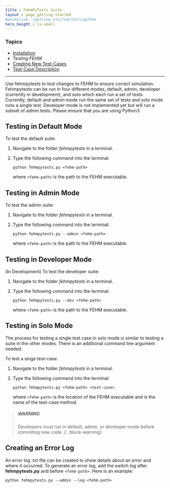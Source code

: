 ```yaml
---
title : FehmPyTests Suite
layout : page_getting-started
#permalink: /getting-started/testingfehm
hero_height : is-small
---
```


### Topics

* [Installation](../install)
* Testing FEHM
* [Creating New Test-Cases](../newtest)
* [Test-Case Description](../testdesc)

---


Use fehmpytests to test changes to FEHM to ensure correct simulation. Fehmpytests can be run in four different modes, default, admin, developer (currently in development), and solo which each run a set of tests. Currently, default and admin mode run the same set of tests and solo mode runs a single test. Developer mode is not implemented yet but will run a subset of admin tests. Please ensure that you are using Python3

## Testing in Default Mode

To test the default suite:

1. Navigate to the folder *fehmpytests* in a terminal.
2. Type the following command into the terminal:

   ``python fehmpytests.py <fehm-path>``
       
   where ```<fehm-path>``` is the path to the FEHM executable.

## Testing in Admin Mode

To test the admin suite:

1. Navigate to the folder *fehmpytests* in a terminal.
2. Type the following command into the terminal:

   ``python fehmpytests.py --admin <fehm-path>``
   
   where ```<fehm-path>``` is the path to the FEHM executable.
   
## Testing in Developer Mode

(In Development) To test the developer suite:

1. Navigate to the folder *fehmpytests* in a terminal.
2. Type the following command into the terminal:

   ``python fehmpytests.py --dev <fehm-path>``
   
   where ```<fehm-path>``` is the path to the FEHM executable.
                
## Testing in Solo Mode

The process for testing a single test case in solo mode is similar to testing 
a suite in the other modes. There is an additional command line argument needed.
 
To test a singe test-case:

1. Navigate to the folder *fehmpytests* in a terminal.
2. Type the following command into the terminal:

   ``python fehmpytests.py <fehm-path> <test-case>``
     
   where ```<fehm-path>``` is the location of the FEHM executable and <test-case> 
   is the name of the test-case method.
   
> ##### WARNING
>
> Developers must run in default, admin, or developer mode before commiting new code. 
{: .block-warning}


## Creating an Error Log

An error log .txt file can be created to show details about an error and where 
it occurred. To generate an error log, add the switch *log* after 
**fehmpytests.py** and before ```<fehm-path>```. Here is an example:

``python fehmpytests.py --admin --log <fehm-path>``


